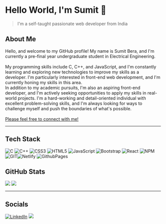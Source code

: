 # Hello World, I'm Sumit 👋
>I'm a self-taught passionate web developer from India
## About Me
Hello, and welcome to my GitHub profile! My name is Sumit Bera, and I'm currently a pre-final year undergraduate student in Electrical Engineering.<br><br>My programming skills include C, C++, and JavaScript, and I'm constantly learning and exploring new technologies to improve my skills as a developer. I'm particularly interested in front-end web development, and I'm currently honing my skills in this area.<br>In addition to my academic pursuits, I'm also an aspiring front-end developer, and I'm actively seeking opportunities to apply my skills in real-world projects. I'm a hard-working and detail-oriented individual with excellent problem-solving skills, and I'm always looking for ways to challenge myself and push the boundaries of what's possible.<br><br>
[Please feel free to connect with me!]

[Please feel free to connect with me!]:https://www.linkedin.com/in/berasumit611
___
## Tech Stack
![C](https://img.shields.io/badge/c-%2300599C.svg?style=for-the-badge&logo=c&logoColor=white) ![C++](https://img.shields.io/badge/c++-%2300599C.svg?style=for-the-badge&logo=c%2B%2B&logoColor=white) ![CSS3](https://img.shields.io/badge/css3-%231572B6.svg?style=for-the-badge&logo=css3&logoColor=white) ![HTML5](https://img.shields.io/badge/html5-%23E34F26.svg?style=for-the-badge&logo=html5&logoColor=white) ![JavaScript](https://img.shields.io/badge/javascript-%23323330.svg?style=for-the-badge&logo=javascript&logoColor=%23F7DF1E)
![Bootstrap](https://img.shields.io/badge/bootstrap-%238511FA.svg?style=for-the-badge&logo=bootstrap&logoColor=white) ![React](https://img.shields.io/badge/react-%2320232a.svg?style=for-the-badge&logo=react&logoColor=%2361DAFB) ![NPM](https://img.shields.io/badge/NPM-%23CB3837.svg?style=for-the-badge&logo=npm&logoColor=white) ![GIT](https://img.shields.io/badge/Git-fc6d26?style=for-the-badge&logo=git&logoColor=white)![Netlify](https://img.shields.io/badge/netlify-%23000000.svg?style=for-the-badge&logo=netlify&logoColor=#00C7B7) ![GithubPages](https://img.shields.io/badge/github%20pages-121013?style=for-the-badge&logo=github&logoColor=white) 


## GitHub Stats

 ![](https://github-readme-streak-stats.herokuapp.com/?user=berasumit611&theme=dark&hide_border=false) 
![](https://github-readme-stats.vercel.app/api/top-langs/?username=berasumit611&theme=dark&hide_border=false&include_all_commits=true&count_private=true&layout=compact)

___
## Socials
[![LinkedIn](https://img.shields.io/badge/LinkedIn-%230077B5.svg?logo=linkedin&logoColor=white)](https://linkedin.com/in/berasumit611) 
[![](https://visitcount.itsvg.in/api?id=berasumit611&icon=5&color=1)](https://visitcount.itsvg.in)

<!-- Proudly created with GPRM ( https://gprm.itsvg.in ) -->
